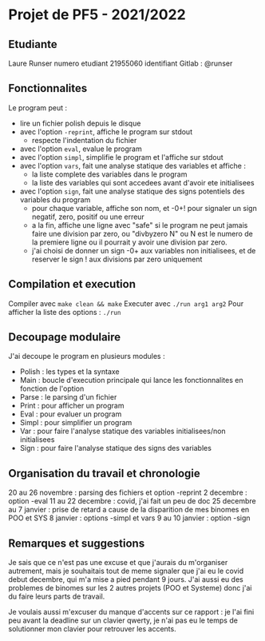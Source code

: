 # Projet de PF5 - 2021/2022

## Etudiante
Laure Runser
numero etudiant 21955060
identifiant Gitlab : @runser

## Fonctionnalites
Le program peut :
- lire un fichier polish depuis le disque
- avec l'option `-reprint`, affiche le program sur stdout
    - respecte l'indentation du fichier
- avec l'option `eval`, evalue le program
- avec l'option `simpl`, simplifie le program et l'affiche sur stdout
- avec l'option `vars`, fait une analyse statique des variables et affiche :
    - la liste complete des variables dans le program
    - la liste des variables qui sont accedees avant d'avoir ete initialisees
- avec l'option `sign`, fait une analyse statique des signs potentiels des variables du program
    - pour chaque variable, affiche son nom, et -0+! pour signaler un sign negatif, zero, positif ou une erreur
    - a la fin, affiche une ligne avec "safe" si le program ne peut jamais faire une division par zero, ou "divbyzero N" ou N est le numero de la premiere ligne ou il pourrait y avoir une division par zero.
    - j'ai choisi de donner un sign -0+ aux variables non initialisees, et de reserver le sign ! aux divisions par zero uniquement

## Compilation et execution
Compiler avec `make clean && make`
Executer avec `./run arg1 arg2`
Pour afficher la liste des options : `./run`

## Decoupage modulaire
J'ai decoupe le program en plusieurs modules :
- Polish : les types et la syntaxe
- Main : boucle d'execution principale qui lance les fonctionnalites en fonction de l'option
- Parse : le parsing d'un fichier
- Print : pour afficher un program
- Eval : pour evaluer un program
- Simpl : pour simplifier un program
- Var : pour faire l'analyse statique des variables initialisees/non initialisees
- Sign : pour faire l'analyse statique des signs des variables

## Organisation du travail et chronologie
20 au 26 novembre : parsing des fichiers et option -reprint
2 decembre : option -eval
11 au 22 decembre : covid, j'ai fait un peu de doc
25 decembre au 7 janvier : prise de retard a cause de la disparition de mes binomes en POO et SYS
8 janvier : options -simpl et vars
9 au 10 janvier : option -sign

## Remarques et suggestions
Je sais que ce n'est pas une excuse et que j'aurais du m'organiser autrement, mais je souhaitais tout de meme signaler que j'ai eu le covid debut decembre, qui m'a mise a pied pendant 9 jours.
J'ai aussi eu des problemes de binomes sur les 2 autres projets (POO et Systeme) donc j'ai du faire leurs parts de travail.

Je voulais aussi m'excuser du manque d'accents sur ce rapport : je l'ai fini peu avant la deadline sur un clavier qwerty, je n'ai pas eu le temps de solutionner mon clavier pour retrouver les accents.